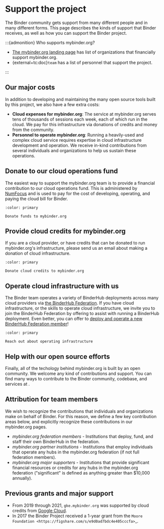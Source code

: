 # Support the project

The Binder community gets support from many different people and in many different forms.
This page describes the kinds of support that Binder receives, as well as how you can support the Binder project.

:::{admonition} Who supports mybinder.org?

- [The mybinder.org landing page](https://mybinder.org) has list of organizations that financially support mybinder.org.
- {external+tc:doc}`team` has a list of personnel that support the project.

:::

## Our major costs

In addition to developing and maintaining the many open source tools built by this project, we also have a few extra costs:

- **Cloud expenses for mybinder.org**: The service at mybinder.org serves tens of thousands of sessions each week, each of which run in the cloud.
  We pay for this infrastructure via donations of credits and money from the community.
- **Personnel to operate mybinder.org**: Running a heavily-used and complex cloud service requires expertise in cloud infrastructure development and operation.
  We receive in-kind contributions from several individuals and organizations to help us sustain these operations.

## Donate to our cloud operations fund

The easiest way to support the mybinder.org team is to provide a financial contribution to our cloud operations fund.
This is administered by [NumFocus](https://numfocus.org) and is used to pay for the cost of developing, operating, and paying the cloud bill for Binder.

```{button-link} https://numfocus.salsalabs.org/donate-to-binder
:color: primary

Donate funds to mybinder.org
```

## Provide cloud credits for mybinder.org

If you are a cloud provider, or have credits that can be donated to run mybinder.org's infrastructure, please send us an email about making a donation of cloud infrastructure.

```{button-link} mailto:binder-team@googlegroups.com
:color: primary

Donate cloud credits to mybinder.org
```

## Operate cloud infrastructure with us

The Binder team operates a variety of BinderHub deployments across many cloud providers via [the BinderHub Federation](federation.md).
If you have cloud infrastructure, or the skills to operate cloud infrastructure, we invite you to join the BinderHub Federation by offering to assist with running a BinderHub deployment.
Even better, you can offer to [deploy and operate a new BinderHub Federation member](federation/joining)!

```{button-link} https://github.com/jupyterhub/team-compass/issues/new/choose
:color: primary

Reach out about operating infrastructure
```

## Help with our open source efforts

Finally, all of the techology behind mybinder.org is built by an open community.
We welcome any kind of contributions and support.
You can find many ways to contribute to the Binder community, codebase, and services at [](../contribute.md).

## Attribution for team members

We wish to recognize the contributions that individuals and organizations make on behalf of Binder.
For this reason, we define a few key contribution areas below, and explicitly recognize these contributions in our mybinder.org pages.

- *mybinder.org federation members* - Institutions that deploy, fund, and staff their own BinderHub in the federation.
- *mybinder.org partner institutions* - Institutions that employ individuals that operate any hubs in the mybinder.org federation (if not full federation members).
- *mybinder.org major supporters* - Institutions that provide significant financial resources or credits for any hubs in the mybinder.org federation ("significant" is defined as anything greater than $10,000 annually).

## Previous grants and major support

- From 2019 through 2021, `gke.mybinder.org` was supported by cloud credits from [Google Cloud](https://cloud.google.com/).
- In 2017 the Binder Project received a 1-year grant from the
`Moore Foundation <https://figshare.com/s/e9d0ad7bdc4e405cccfa>`_.
